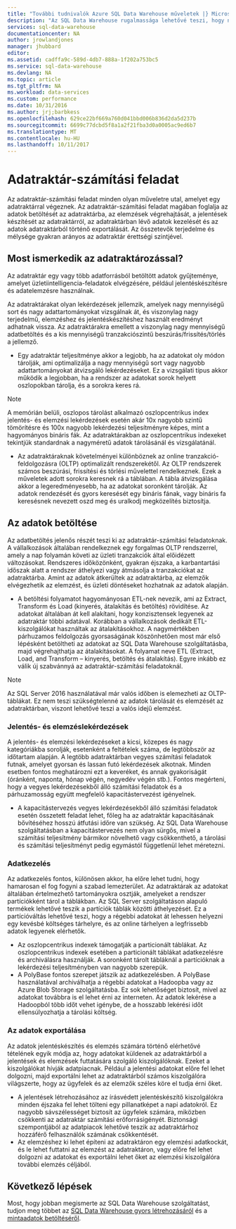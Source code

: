 ```yaml
---
title: "További tudnivalók Azure SQL Data Warehouse műveletek |} Microsoft Docs"
description: "Az SQL Data Warehouse rugalmassága lehetővé teszi, hogy növelje, csökkentse vagy szüneteltesse a számítási teljesítményt az adattárházegységek (DWU-k) csúszkájával. Ez a cikk az adatraktárak mérőszámait ismerteti, és azt, hogy azok milyen kapcsolatban vannak a DWU-kkal. "
services: sql-data-warehouse
documentationcenter: NA
author: jrowlandjones
manager: jhubbard
editor: 
ms.assetid: cadffa9c-589d-4db7-888a-1f202a753bc5
ms.service: sql-data-warehouse
ms.devlang: NA
ms.topic: article
ms.tgt_pltfrm: NA
ms.workload: data-services
ms.custom: performance
ms.date: 10/31/2016
ms.author: jrj;barbkess
ms.openlocfilehash: 629ce22bf669a760d041bbd006b836d2da5d237b
ms.sourcegitcommit: 6699c77dcbd5f8a1a2f21fba3d0a0005ac9ed6b7
ms.translationtype: MT
ms.contentlocale: hu-HU
ms.lasthandoff: 10/11/2017
---
```

# <a name="data-warehouse-workload"></a>Adatraktár-számítási feladat
Az adatraktár-számítási feladat minden olyan műveletre utal, amelyet egy adatraktárral végeznek. Az adatraktár-számítási feladat magában foglalja az adatok betöltését az adatraktárba, az elemzések végrehajtását, a jelentések készítését az adatraktárról, az adatraktárban lévő adatok kezelését és az adatok adatraktárból történő exportálását. Az összetevők terjedelme és mélysége gyakran arányos az adatraktár érettségi szintjével.

## <a name="new-to-data-warehousing"></a>Most ismerkedik az adatraktározással?
Az adatraktár egy vagy több adatforrásból betöltött adatok gyűjteménye, amelyet üzletiintelligencia-feladatok elvégzésére, például jelentéskészítésre és adatelemzésre használnak.

Az adatraktárakat olyan lekérdezések jellemzik, amelyek nagy mennyiségű sort és nagy adattartományokat vizsgálnak át, és viszonylag nagy terjedelmű, elemzéshez és jelentéskészítéshez használt eredményt adhatnak vissza. Az adatraktárakra emellett a viszonylag nagy mennyiségű adatbetöltés és a kis mennyiségű tranzakciószintű beszúrás/frissítés/törlés a jellemző.

* Egy adatraktár teljesítménye akkor a legjobb, ha az adatokat oly módon tárolják, ami optimalizálja a nagy mennyiségű sort vagy nagyobb adattartományokat átvizsgáló lekérdezéseket. Ez a vizsgálati típus akkor működik a legjobban, ha a rendszer az adatokat sorok helyett oszlopokban tárolja, és a sorokra keres rá.

> [!NOTE]
> A memórián belüli, oszlopos tárolást alkalmazó oszlopcentrikus index jelentés- és elemzési lekérdezések esetén akár 10x nagyobb szintű tömörítésre és 100x nagyobb lekérdezési teljesítményre képes, mint a hagyományos bináris fák. Az adatraktárakban az oszlopcentrikus indexeket tekintjük standardnak a nagyméretű adatok tárolásánál és vizsgálatánál.
> 
> 

* Az adatraktáraknak követelményei különböznek az online tranzakció-feldolgozásra (OLTP) optimalizált rendszerekétől. Az OLTP rendszerek számos beszúrási, frissítési és törlési művelettel rendelkeznek. Ezek a műveletek adott sorokra keresnek rá a táblában. A tábla átvizsgálása akkor a legeredményesebb, ha az adatokat soronként tárolják. Az adatok rendezését és gyors keresését egy bináris fának, vagy bináris fa keresésnek nevezett oszd meg és uralkodj megközelítés biztosítja.

## <a name="data-loading"></a>Az adatok betöltése
Az adatbetöltés jelenős részét teszi ki az adatraktár-számítási feladatoknak. A vállalkozások általában rendelkeznek egy forgalmas OLTP rendszerrel, amely a nap folyamán követi az üzleti tranzakciók által előidézett változásokat. Rendszeres időközönként, gyakran éjszaka, a karbantartási időszak alatt a rendszer áthelyezi vagy átmásolja a tranzakciókat az adatraktárba. Amint az adatok átkerültek az adatraktárba, az elemzők elvégezhetik az elemzést, és üzleti döntéseket hozhatnak az adatok alapján.

* A betöltési folyamatot hagyományosan ETL-nek nevezik, ami az Extract, Transform és Load (kinyerés, átalakítás és betöltés) rövidítése. Az adatokat általában át kell alakítani, hogy konzisztensek legyenek az adatraktár többi adatával. Korábban a vállalkozások dedikált ETL-kiszolgálókat használtak az átalakításokhoz. A nagymértékben párhuzamos feldolgozás gyorsaságának köszönhetően most már első lépésként betöltheti az adatokat az SQL Data Warehouse szolgáltatásba, majd végrehajthatja az átalakításokat. A folyamat neve ETL (Extract, Load, and Transform – kinyerés, betöltés és átalakítás). Egyre inkább ez válik új szabvánnyá az adatraktár-számítási feladatoknál.

> [!NOTE]
> Az SQL Server 2016 használatával már valós időben is elemezheti az OLTP-táblákat. Ez nem teszi szükségtelenné az adatok tárolását és elemzését az adatraktárban, viszont lehetővé teszi a valós idejű elemzést.
> 
> 

### <a name="reporting-and-analysis-queries"></a>Jelentés- és elemzéslekérdezések
A jelentés- és elemzési lekérdezéseket a kicsi, közepes és nagy kategóriákba sorolják, esetenként a feltételek száma, de legtöbbször az időtartam alapján. A legtöbb adatraktárban vegyes számítási feladatok futnak, amelyet gyorsan és lassan futó lekérdezések alkotnak. Minden esetben fontos meghatározni ezt a keveréket, és annak gyakoriságát (óránként, naponta, hónap végén, negyedév végén stb.). Fontos megérteni, hogy a vegyes lekérdezésekből álló számítási feladatok és a párhuzamosság együtt megfelelő kapacitástervezést igényelnek.

* A kapacitástervezés vegyes lekérdezésekből álló számítási feladatok esetén összetett feladat lehet, főleg ha az adatraktár kapacitásának bővítéséhez hosszú átfutási időre van szükség. Az SQL Data Warehouse szolgáltatásban a kapacitástervezés nem olyan sürgős, mivel a számítási teljesítmény bármikor növelhető vagy csökkenthető, a tárolási és számítási teljesítményt pedig egymástól függetlenül lehet méretezni.

### <a name="data-management"></a>Adatkezelés
Az adatkezelés fontos, különösen akkor, ha előre lehet tudni, hogy hamarosan el fog fogyni a szabad lemezterület. Az adatraktárak az adatokat általában értelmezhető tartományokra osztják, amelyeket a rendszer partíciókként tárol a táblákban. Az SQL Server szolgáltatáson alapuló termékek lehetővé teszik a partíciók táblák közötti áthelyezését. Ez a partícióváltás lehetővé teszi, hogy a régebbi adatokat át lehessen helyezni egy kevésbé költséges tárhelyre, és az online tárhelyen a legfrissebb adatok legyenek elérhetők.

* Az oszlopcentrikus indexek támogatják a particionált táblákat. Az oszlopcentrikus indexek esetében a particionált táblákat adatkezelésre és archiválásra használják. A soronként tárolt tábláknál a partícióknak a lekérdezési teljesítményben van nagyobb szerepük.  
* A PolyBase fontos szerepet játszik az adatkezelésben. A PolyBase használatával archiválhatja a régebbi adatokat a Hadoopba vagy az Azure Blob Storage szolgáltatásba.  Ez sok lehetőséget biztosít, mivel az adatokat továbbra is el lehet érni az interneten.  Az adatok lekérése a Hadoopból több időt vehet igénybe, de a hosszabb lekérési időt ellensúlyozhatja a tárolási költség.

### <a name="exporting-data"></a>Az adatok exportálása
Az adatok jelentéskészítés és elemzés számára történő elérhetővé tételének egyik módja az, hogy adatokat küldenek az adatraktárból a jelentések és elemzések futtatására szolgáló kiszolgálóknak. Ezeket a kiszolgálókat hívják adatpiacnak. Például a jelentési adatokat előre fel lehet dolgozni, majd exportálni lehet az adatraktárból számos kiszolgálóra világszerte, hogy az ügyfelek és az elemzők széles köre el tudja érni őket.

* A jelentések létrehozásához az írásvédett jelentéskészítő kiszolgálókra minden éjszaka fel lehet tölteni egy pillanatképet a napi adatokról. Ez nagyobb sávszélességet biztosít az ügyfelek számára, miközben csökkenti az adatraktár számítási erőforrásigényét. Biztonsági szempontjából az adatpiacok lehetővé teszik az adatraktárhoz hozzáférő felhasználók számának csökkentését.
* Az elemzéshez ki lehet építeni az adatraktáron egy elemzési adatkockát, és le lehet futtatni az elemzést az adatraktáron, vagy előre fel lehet dolgozni az adatokat és exportálni lehet őket az elemzési kiszolgálóra további elemzés céljából.

## <a name="next-steps"></a>Következő lépések
Most, hogy jobban megismerte az SQL Data Warehouse szolgáltatást, tudjon meg többet az [SQL Data Warehouse gyors létrehozásáról][create a SQL Data Warehouse] és a [mintaadatok betöltéséről][load sample data].

<!--Image references-->

<!--Article references-->
[load sample data]: ./sql-data-warehouse-load-sample-databases.md
[create a SQL Data Warehouse]: ./sql-data-warehouse-get-started-provision.md

<!--MSDN references-->

<!--Other web references-->
